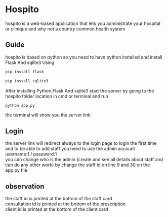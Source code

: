 # Hospito
hospito is a web-based application that lets you administrate your hospital or clinique and why not a country common health  system
## Guide
hospito is based on python so you need to have python installed and install
Flask And sqlite3 
Using
```bash
pip install flask
```
```bash
pip install sqlite3
```
After installing Python,Flask And sqlite3 
start the server by going to the hospito folder location in cmd or terminal and run
```bash
python app.py
```
the terminal will show you the server link
## Login
the server link will redirect always to the login page to login the first time and to be able to add staff you need to use the admin account<br />
username:1 / password:1<br />
you can change who is the admin (create and see all details about staff and can do any other work) by change the staff id on line 9 and 30 on the app.py file
## observation
the staff id is printed at the bottom of the staff card<br />
consultation id is printed at the bottom of the prescription<br />
client id is printed at the bottom of the client card
